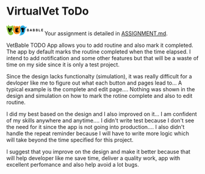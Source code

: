 # VirtualVet ToDo

![Image of Homescreen](mockups/vetlogo.png)
Your assignment is detailed in [ASSIGNMENT.md](ASSIGNMENT.md). 

VetBable TODO App allows you to add routine and also mark it completed. The app by default marks the routine completed when the time elapsed. I intend to add notification and some other features but that will be a waste of time on my side since it is only a test project.

Since the design lacks functionalty (simulation), it was really difficult for a devloper like me to figure out what each button and pages lead to... A typical example is the complete and edit page.... Nothing was shown in the design and simulation on how to mark the rotine complete and also to edit routine.

I did my best based on the design and I also improved on it... I am confident of my skills anywhere and anytime.... I didn't write test because I don't see the need for it since the app is not going into production.... I also didn't handle the repeat reminder because I will have to write more logic which will take beyond the time specified for this project.

I suggest that you improve on the design and make it better because that will help developer like me save time, deliver a quality work, app with excellent perfomance and also help avoid a lot bugs. 
